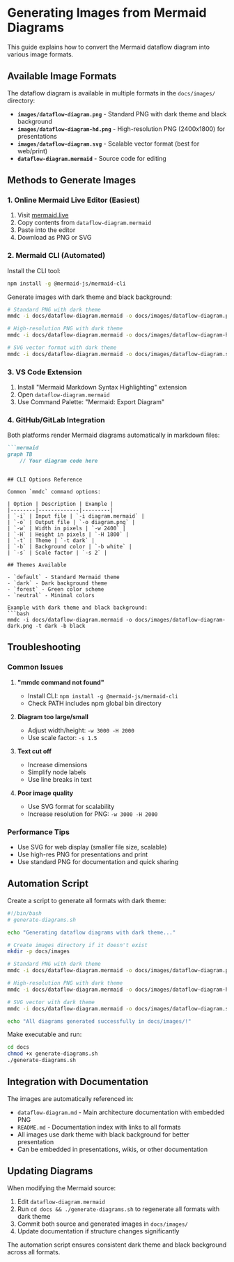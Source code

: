 # Generating Images from Mermaid Diagrams

This guide explains how to convert the Mermaid dataflow diagram into various image formats.

## Available Image Formats

The dataflow diagram is available in multiple formats in the `docs/images/` directory:

- **`images/dataflow-diagram.png`** - Standard PNG with dark theme and black background
- **`images/dataflow-diagram-hd.png`** - High-resolution PNG (2400x1800) for presentations
- **`images/dataflow-diagram.svg`** - Scalable vector format (best for web/print)
- **`dataflow-diagram.mermaid`** - Source code for editing

## Methods to Generate Images

### 1. Online Mermaid Live Editor (Easiest)

1. Visit [mermaid.live](https://mermaid.live)
2. Copy contents from `dataflow-diagram.mermaid`
3. Paste into the editor
4. Download as PNG or SVG

### 2. Mermaid CLI (Automated)

Install the CLI tool:
```bash
npm install -g @mermaid-js/mermaid-cli
```

Generate images with dark theme and black background:
```bash
# Standard PNG with dark theme
mmdc -i docs/dataflow-diagram.mermaid -o docs/images/dataflow-diagram.png -t dark -b black

# High-resolution PNG with dark theme
mmdc -i docs/dataflow-diagram.mermaid -o docs/images/dataflow-diagram-hd.png -t dark -b black -w 2400 -H 1800

# SVG vector format with dark theme
mmdc -i docs/dataflow-diagram.mermaid -o docs/images/dataflow-diagram.svg -t dark -b black
```

### 3. VS Code Extension

1. Install "Mermaid Markdown Syntax Highlighting" extension
2. Open `dataflow-diagram.mermaid`
3. Use Command Palette: "Mermaid: Export Diagram"

### 4. GitHub/GitLab Integration

Both platforms render Mermaid diagrams automatically in markdown files:

```markdown
```mermaid
graph TB
    // Your diagram code here
```
```

## CLI Options Reference

Common `mmdc` command options:

| Option | Description | Example |
|--------|-------------|---------|
| `-i` | Input file | `-i diagram.mermaid` |
| `-o` | Output file | `-o diagram.png` |
| `-w` | Width in pixels | `-w 2400` |
| `-H` | Height in pixels | `-H 1800` |
| `-t` | Theme | `-t dark` |
| `-b` | Background color | `-b white` |
| `-s` | Scale factor | `-s 2` |

## Themes Available

- `default` - Standard Mermaid theme
- `dark` - Dark background theme  
- `forest` - Green color scheme
- `neutral` - Minimal colors

Example with dark theme and black background:
```bash
mmdc -i docs/dataflow-diagram.mermaid -o docs/images/dataflow-diagram-dark.png -t dark -b black
```

## Troubleshooting

### Common Issues

1. **"mmdc command not found"**
   - Install CLI: `npm install -g @mermaid-js/mermaid-cli`
   - Check PATH includes npm global bin directory

2. **Diagram too large/small**
   - Adjust width/height: `-w 3000 -H 2000`
   - Use scale factor: `-s 1.5`

3. **Text cut off**
   - Increase dimensions
   - Simplify node labels
   - Use line breaks in text

4. **Poor image quality**
   - Use SVG format for scalability
   - Increase resolution for PNG: `-w 3000 -H 2000`

### Performance Tips

- Use SVG for web display (smaller file size, scalable)
- Use high-res PNG for presentations and print
- Use standard PNG for documentation and quick sharing

## Automation Script

Create a script to generate all formats with dark theme:

```bash
#!/bin/bash
# generate-diagrams.sh

echo "Generating dataflow diagrams with dark theme..."

# Create images directory if it doesn't exist
mkdir -p docs/images

# Standard PNG with dark theme
mmdc -i docs/dataflow-diagram.mermaid -o docs/images/dataflow-diagram.png -t dark -b black

# High-resolution PNG with dark theme
mmdc -i docs/dataflow-diagram.mermaid -o docs/images/dataflow-diagram-hd.png -t dark -b black -w 2400 -H 1800

# SVG vector with dark theme
mmdc -i docs/dataflow-diagram.mermaid -o docs/images/dataflow-diagram.svg -t dark -b black

echo "All diagrams generated successfully in docs/images/!"
```

Make executable and run:
```bash
cd docs
chmod +x generate-diagrams.sh
./generate-diagrams.sh
```

## Integration with Documentation

The images are automatically referenced in:
- `dataflow-diagram.md` - Main architecture documentation with embedded PNG
- `README.md` - Documentation index with links to all formats
- All images use dark theme with black background for better presentation
- Can be embedded in presentations, wikis, or other documentation

## Updating Diagrams

When modifying the Mermaid source:

1. Edit `dataflow-diagram.mermaid`
2. Run `cd docs && ./generate-diagrams.sh` to regenerate all formats with dark theme
3. Commit both source and generated images in `docs/images/`
4. Update documentation if structure changes significantly

The automation script ensures consistent dark theme and black background across all formats.
